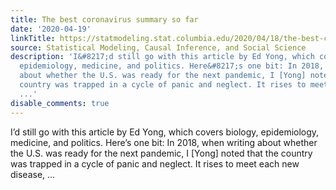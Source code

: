 ```yaml
---
title: The best coronavirus summary so far
date: '2020-04-19'
linkTitle: https://statmodeling.stat.columbia.edu/2020/04/18/the-best-coronavirus-summary-so-far/
source: Statistical Modeling, Causal Inference, and Social Science
description: 'I&#8217;d still go with this article by Ed Yong, which covers biology,
  epidemiology, medicine, and politics. Here&#8217;s one bit: In 2018, when writing
  about whether the U.S. was ready for the next pandemic, I [Yong] noted that the
  country was trapped in a cycle of panic and neglect. It rises to meet each new disease,
  ...'
disable_comments: true
---
```

I&#8217;d still go with this article by Ed Yong, which covers biology, epidemiology, medicine, and politics. Here&#8217;s one bit: In 2018, when writing about whether the U.S. was ready for the next pandemic, I [Yong] noted that the country was trapped in a cycle of panic and neglect. It rises to meet each new disease, ...